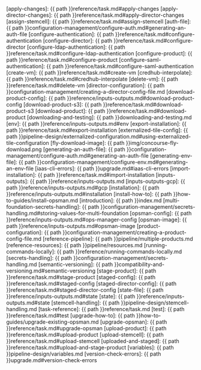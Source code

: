 
[apply-changes]: {{ path }}reference/task.md#apply-changes
[apply-director-changes]: {{ path }}reference/task.md#apply-director-changes
[assign-stemcell]: {{ path }}reference/task.md#assign-stemcell
[auth-file]: {{ path }}configuration-management/configure-auth.md#generating-an-auth-file
[configure-authentication]: {{ path }}reference/task.md#configure-authentication
[configure-director]: {{ path }}reference/task.md#configure-director
[configure-ldap-authentication]: {{ path }}reference/task.md#configure-ldap-authentication
[configure-product]: {{ path }}reference/task.md#configure-product
[configure-saml-authentication]: {{ path }}reference/task.md#configure-saml-authentication
[create-vm]: {{ path }}reference/task.md#create-vm
[credhub-interpolate]: {{ path }}reference/task.md#credhub-interpolate
[delete-vm]:  {{ path }}reference/task.md#delete-vm
[director-configuration]: {{ path }}configuration-management/creating-a-director-config-file.md
[download-product-config]: {{ path }}reference/inputs-outputs.md#download-product-config
[download-product-s3]: {{ path }}reference/task.md#download-product-s3
[download-product]: {{ path }}reference/task.md#download-product
[downloading-and-testing]: {{ path }}downloading-and-testing.md
[env]: {{ path }}reference/inputs-outputs.md#env
[export-installation]: {{ path }}reference/task.md#export-installation
[externalized-tile-config]: {{ path }}pipeline-design/externalized-configuration.md#using-externalized-tile-configuration
[fly-download-image]: {{ path }}img/concourse-fly-download.png
[generating-an-auth-file]: {{ path }}configuration-management/configure-auth.md#generating-an-auth-file
[generating-env-file]: {{ path }}configuration-management/configure-env.md#generating-an-env-file
[iaas-cli-errors]: {{ path }}upgrade.md#iaas-cli-errors
[import-installation]: {{ path }}reference/task.md#import-installation
[inputs-outputs]: {{ path }}reference/inputs-outputs.md
[inputs-outputs-gcp]: {{ path }}reference/inputs-outputs.md#gcp
[installation]: {{ path }}reference/inputs-outputs.md#installation
[install-how-to]: {{ path }}how-to-guides/install-opsman.md
[introduction]: {{ path }}index.md
[multi-foundation-secrets-handling]: {{ path }}configuration-management/secrets-handling.md#storing-values-for-multi-foundation
[opsman-config]: {{ path }}reference/inputs-outputs.md#ops-manager-config
[opsman-image]: {{ path }}reference/inputs-outputs.md#opsman-image
[product-configuration]: {{ path }}configuration-management/creating-a-product-config-file.md
[reference-pipeline]: {{ path }}pipeline/multiple-products.md
[reference-resources]: {{ path }}pipeline/resources.md
[running-commands-locally]: {{ path }}reference/running-commands-locally.md
[secrets-handling]: {{ path }}configuration-management/secrets-handling.md
[semantic-versioning]: {{ path }}compatibility-and-versioning.md#semantic-versioning
[stage-product]: {{ path }}reference/task.md#stage-product
[staged-config]: {{ path }}reference/task.md#staged-config
[staged-director-config]: {{ path }}reference/task.md#staged-director-config
[state-file]: {{ path }}reference/inputs-outputs.md#state
[state]: {{ path }}reference/inputs-outputs.md#state
[stemcell-handling]: {{ path }}pipeline-design/stemcell-handling.md
[task-reference]: {{ path }}reference/task.md
[test]: {{ path }}reference/task.md#test
[upgrade-how-to]: {{ path }}how-to-guides/upgrade-existing-opsman.md
[upgrade-opsman]: {{ path }}reference/task.md#upgrade-opsman
[upload-product]: {{ path }}reference/task.md#upload-product
[upload-stemcell]: {{ path }}reference/task.md#upload-stemcell
[uploaded-and-staged]: {{ path }}reference/task.md#upload-and-stage-product
[variables]: {{ path }}pipeline-design/variables.md
[version-check-errors]: {{ path }}upgrade.md#version-check-errors
